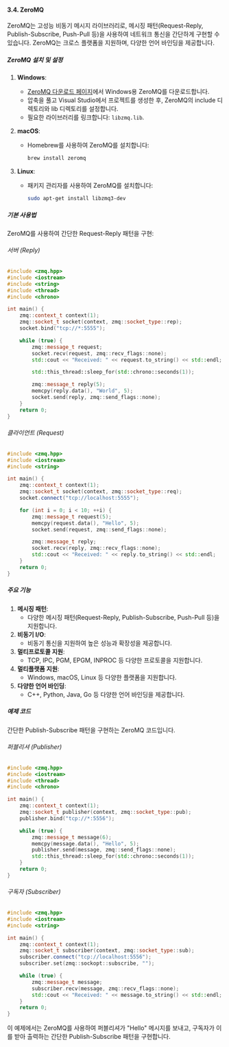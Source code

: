 #### 3.4. ZeroMQ

ZeroMQ는 고성능 비동기 메시지 라이브러리로, 메시징 패턴(Request-Reply, Publish-Subscribe, Push-Pull 등)을 사용하여 네트워크 통신을 간단하게 구현할 수 있습니다. ZeroMQ는 크로스 플랫폼을 지원하며, 다양한 언어 바인딩을 제공합니다.

##### ZeroMQ 설치 및 설정

1. **Windows**:
   - [ZeroMQ 다운로드 페이지](https://zeromq.org/download/)에서 Windows용 ZeroMQ를 다운로드합니다.
   - 압축을 풀고 Visual Studio에서 프로젝트를 생성한 후, ZeroMQ의 include 디렉토리와 lib 디렉토리를 설정합니다.
   - 필요한 라이브러리를 링크합니다: `libzmq.lib`.

2. **macOS**:
   - Homebrew를 사용하여 ZeroMQ를 설치합니다:
     ```bash
     brew install zeromq
     ```

3. **Linux**:
   - 패키지 관리자를 사용하여 ZeroMQ를 설치합니다:
     ```bash
     sudo apt-get install libzmq3-dev
     ```

##### 기본 사용법

ZeroMQ를 사용하여 간단한 Request-Reply 패턴을 구현:

###### 서버 (Reply)

```cpp
#include <zmq.hpp>
#include <iostream>
#include <string>
#include <thread>
#include <chrono>

int main() {
    zmq::context_t context(1);
    zmq::socket_t socket(context, zmq::socket_type::rep);
    socket.bind("tcp://*:5555");

    while (true) {
        zmq::message_t request;
        socket.recv(request, zmq::recv_flags::none);
        std::cout << "Received: " << request.to_string() << std::endl;

        std::this_thread::sleep_for(std::chrono::seconds(1));

        zmq::message_t reply(5);
        memcpy(reply.data(), "World", 5);
        socket.send(reply, zmq::send_flags::none);
    }
    return 0;
}
```

###### 클라이언트 (Request)

```cpp
#include <zmq.hpp>
#include <iostream>
#include <string>

int main() {
    zmq::context_t context(1);
    zmq::socket_t socket(context, zmq::socket_type::req);
    socket.connect("tcp://localhost:5555");

    for (int i = 0; i < 10; ++i) {
        zmq::message_t request(5);
        memcpy(request.data(), "Hello", 5);
        socket.send(request, zmq::send_flags::none);

        zmq::message_t reply;
        socket.recv(reply, zmq::recv_flags::none);
        std::cout << "Received: " << reply.to_string() << std::endl;
    }
    return 0;
}
```

##### 주요 기능

1. **메시징 패턴**:
   - 다양한 메시징 패턴(Request-Reply, Publish-Subscribe, Push-Pull 등)을 지원합니다.
2. **비동기 I/O**:
   - 비동기 통신을 지원하여 높은 성능과 확장성을 제공합니다.
3. **멀티프로토콜 지원**:
   - TCP, IPC, PGM, EPGM, INPROC 등 다양한 프로토콜을 지원합니다.
4. **멀티플랫폼 지원**:
   - Windows, macOS, Linux 등 다양한 플랫폼을 지원합니다.
5. **다양한 언어 바인딩**:
   - C++, Python, Java, Go 등 다양한 언어 바인딩을 제공합니다.

##### 예제 코드

간단한 Publish-Subscribe 패턴을 구현하는 ZeroMQ 코드입니다.

###### 퍼블리셔 (Publisher)

```cpp
#include <zmq.hpp>
#include <iostream>
#include <thread>
#include <chrono>

int main() {
    zmq::context_t context(1);
    zmq::socket_t publisher(context, zmq::socket_type::pub);
    publisher.bind("tcp://*:5556");

    while (true) {
        zmq::message_t message(6);
        memcpy(message.data(), "Hello", 5);
        publisher.send(message, zmq::send_flags::none);
        std::this_thread::sleep_for(std::chrono::seconds(1));
    }
    return 0;
}
```

###### 구독자 (Subscriber)

```cpp
#include <zmq.hpp>
#include <iostream>
#include <string>

int main() {
    zmq::context_t context(1);
    zmq::socket_t subscriber(context, zmq::socket_type::sub);
    subscriber.connect("tcp://localhost:5556");
    subscriber.set(zmq::sockopt::subscribe, "");

    while (true) {
        zmq::message_t message;
        subscriber.recv(message, zmq::recv_flags::none);
        std::cout << "Received: " << message.to_string() << std::endl;
    }
    return 0;
}
```

이 예제에서는 ZeroMQ를 사용하여 퍼블리셔가 "Hello" 메시지를 보내고, 구독자가 이를 받아 출력하는 간단한 Publish-Subscribe 패턴을 구현합니다.
